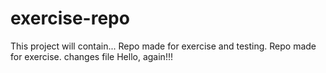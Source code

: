 # exercise-repo
This project will contain...
Repo made for exercise and testing.
Repo made for exercise.
changes file
Hello, again!!!
